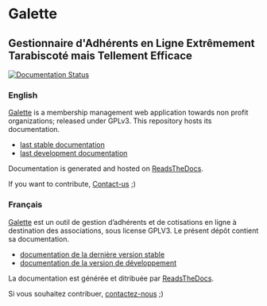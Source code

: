 # Galette
## Gestionnaire d'Adhérents en Ligne Extrêmement Tarabiscoté mais Tellement Efficace

[![Documentation Status](https://readthedocs.org/projects/galette/badge/)](https://doc.galette.eu/)

### English

[Galette](https://galette.eu) is a membership management web application towards non profit organizations; released under GPLv3.
This repository hosts its documentation.

- [last stable documentation](https://doc.galette.eu/en/master)
- [last development documentation](https://doc.galette.eu/en/develop/)

Documentation is generated and hosted on [ReadsTheDocs](https://readthedocs.io).

If you want to contribute, [Contact-us](https://galette.eu/site/contact/) ;)

### Français

[Galette](https://galette.eu) est un outil de gestion d’adhérents et de cotisations en ligne à destination des associations, sous license GPLV3.
Le présent dépôt contient sa documentation.

- [documentation de la dernière version stable](https://doc.galette.eu/en/master)
- [documentation de la version de développement](https://doc.galette.eu/en/develop/)

La documentation est générée et ditribuée par [ReadsTheDocs](https://readthedocs.io).

Si vous souhaitez contribuer, [contactez-nous](https://galette.eu/site/fr/contact/) ;)
